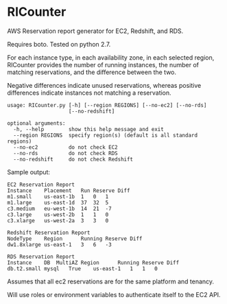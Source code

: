 # RICounter
AWS Reservation report generator for EC2, Redshift, and RDS.

Requires boto.  Tested on python 2.7.

For each instance type, in each availability zone, in each selected region, 
RICounter provides the number of running instances, the number of matching
reservations, and the difference between the two.

Negative differences indicate unused reservations, whereas positive differences 
indicate instances not matching a reservation.

```
usage: RICounter.py [-h] [--region REGIONS] [--no-ec2] [--no-rds]
                    [--no-redshift]

optional arguments:
  -h, --help        show this help message and exit
  --region REGIONS  specify region(s) (default is all standard regions)
  --no-ec2          do not check EC2
  --no-rds          do not check RDS
  --no-redshift     do not check Redshift
 ```

Sample output:

```
EC2 Reservation Report
Instance	Placement	Run	Reserve	Diff
m1.small	us-east-1b	1	0	1
m1.large	us-east-1d	37	32	5
c3.medium	eu-west-1b	14	21	-7
c3.large	us-west-2b	1	1	0
c3.xlarge	us-west-2a	3	3	0

Redshift Reservation Report
NodeType	Region  	Running	Reserve	Diff
dw1.8xlarge	us-east-1	3	6	-3

RDS Reservation Report
Instance	DB	MultiAZ	Region  	Running	Reserve	Diff
db.t2.small	mysql	True	us-east-1	1	1	0
```

Assumes that all ec2 reservations are for the same platform and tenancy.

Will use roles or environment variables to authenticate itself to the EC2 API.